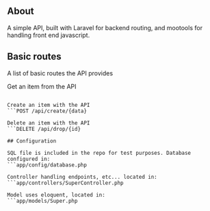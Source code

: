 ## About
A simple API, built with Laravel for backend routing, and mootools for handling front end javascript.


## Basic routes
A list of basic routes the API provides

Get an item from the API
```GET /api/super/{id}

Create an item with the API
```POST /api/create/{data}

Delete an item with the API
```DELETE /api/drop/{id}

## Configuration

SQL file is included in the repo for test purposes. Database configured in:
```app/config/database.php

Controller handling endpoints, etc... located in:
```app/controllers/SuperController.php

Model uses eloquent, located in:
```app/models/Super.php
